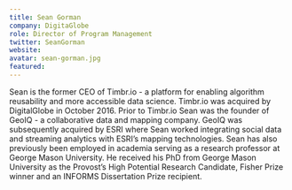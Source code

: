 ```yaml
---
title: Sean Gorman
company: DigitaGlobe
role: Director of Program Management
twitter: SeanGorman
website: 
avatar: sean-gorman.jpg
featured:
---
```

Sean is the former CEO of Timbr.io - a platform for enabling algorithm reusability and more accessible data science. Timbr.io was acquired by DigitalGlobe in October 2016. Prior to Timbr.io Sean was the founder of GeoIQ - a collaborative data and mapping company. GeoIQ was subsequently acquired by ESRI where Sean worked integrating social data and streaming analytics with ESRI’s mapping technologies. Sean has also previously been employed in academia serving as a research professor at George Mason University. He received his PhD from George Mason University as the Provost’s High Potential Research Candidate, Fisher Prize winner and an INFORMS Dissertation Prize recipient.
